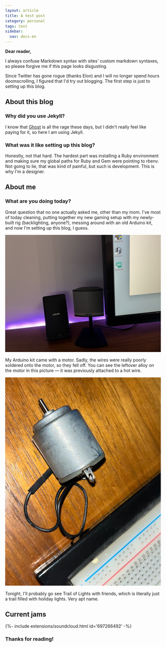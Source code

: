 ```yaml
---
layout: article
title: A test post
category: personal
tags: test
sidebar:
  nav: docs-en
---
```


**Dear reader,**

I always confuse Markdown syntax with sites' custom markdown syntaxes, so please forgive me if this page looks disgusting.

Since Twitter has gone rogue (thanks Elon) and I will no longer spend hours doomscrolling, I figured that I'd try out blogging. The first step is just to setting up this blog.

## About this blog

### Why did you use Jekyll?
I know that [Ghost](https://ghost.org/) is all the rage these days, but I didn't really feel like paying for it, so here I am using Jekyll.

### What was it like setting up this blog?
Honestly, not that hard. The hardest part was installing a Ruby environment and making sure my global paths for Ruby and Gem were pointing to rbenv. Not going to lie, that was kind of painful, but such is development. This is why I'm a designer.


## About me

### What are you doing today?
Great question that no one actually asked me, other than my mom. I've most of today cleaning, putting together my new gaming setup with my newly-built rig (backlighting, anyone?), messing around with an old Arduino kit, and now I'm setting up this blog, I guess.

![purple backlighting on a work desk](/img/backlights.jpg)

My Arduino kit came with a motor. Sadly, the wires were really poorly soldered onto the motor, so they fell off. You can see the leftover alloy on the motor in this picture — it was previously attached to a hot wire.

![motor with detached wire](/img/motor.jpg)

Tonight, I'll probably go see Trail of Lights with friends, which is literally just a trail filled with holiday lights. Very apt name.

## Current jams

<div>{%- include extensions/soundcloud.html id='697266492' -%}</div>


### Thanks for reading!